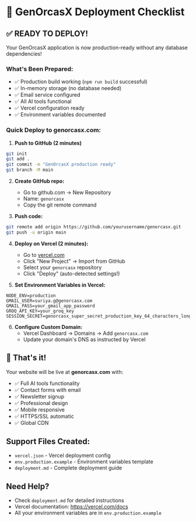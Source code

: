 # 🚀 GenOrcasX Deployment Checklist

## ✅ READY TO DEPLOY!

Your GenOrcasX application is now production-ready without any database dependencies!

### What's Been Prepared:
- ✅ Production build working (`npm run build` successful)
- ✅ In-memory storage (no database needed)
- ✅ Email service configured
- ✅ All AI tools functional
- ✅ Vercel configuration ready
- ✅ Environment variables documented

### Quick Deploy to genorcasx.com:

1. **Push to GitHub (2 minutes)**
```bash
git init
git add .
git commit -m "GenOrcasX production ready"
git branch -M main
```

2. **Create GitHub repo:**
   - Go to github.com → New Repository
   - Name: `genorcasx` 
   - Copy the git remote command

3. **Push code:**
```bash
git remote add origin https://github.com/yourusername/genorcasx.git
git push -u origin main
```

4. **Deploy on Vercel (2 minutes):**
   - Go to [vercel.com](https://vercel.com)
   - Click "New Project" → Import from GitHub
   - Select your `genorcasx` repository
   - Click "Deploy" (auto-detected settings!)

5. **Set Environment Variables in Vercel:**
```
NODE_ENV=production
GMAIL_USER=suriya.g@genorcasx.com
GMAIL_PASS=your_gmail_app_password
GROQ_API_KEY=your_groq_key
SESSION_SECRET=genorcasx_super_secret_production_key_64_characters_long
```

6. **Configure Custom Domain:**
   - Vercel Dashboard → Domains → Add `genorcasx.com`
   - Update your domain's DNS as instructed by Vercel

## 🎉 That's it! 

Your website will be live at **genorcasx.com** with:
- ✅ Full AI tools functionality
- ✅ Contact forms with email
- ✅ Newsletter signup
- ✅ Professional design
- ✅ Mobile responsive
- ✅ HTTPS/SSL automatic
- ✅ Global CDN

## Support Files Created:
- `vercel.json` - Vercel deployment config
- `env.production.example` - Environment variables template
- `deployment.md` - Complete deployment guide

## Need Help?
- Check `deployment.md` for detailed instructions
- Vercel documentation: https://vercel.com/docs
- All your environment variables are in `env.production.example`
